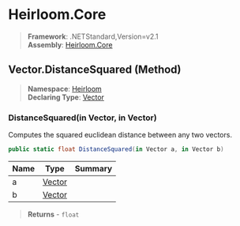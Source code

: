 # Heirloom.Core

> **Framework**: .NETStandard,Version=v2.1  
> **Assembly**: [Heirloom.Core][0]

## Vector.DistanceSquared (Method)

> **Namespace**: [Heirloom][0]  
> **Declaring Type**: [Vector][1]

### DistanceSquared(in Vector, in Vector)

Computes the squared euclidean distance between any two vectors.

```cs
public static float DistanceSquared(in Vector a, in Vector b)
```

| Name | Type        | Summary |
|------|-------------|---------|
| a    | [Vector][1] |         |
| b    | [Vector][1] |         |

> **Returns** - `float`

[0]: ../../../Heirloom.Core.md
[1]: ../Vector.md
